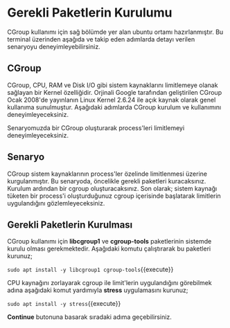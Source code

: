 # Gerekli Paketlerin Kurulumu

CGroup kullanımı için sağ bölümde yer alan ubuntu ortamı hazırlanmıştır. Bu terminal üzerinden aşağıda ve takip eden adımlarda detayı verilen senaryoyu deneyimleyebilirsiniz.

## CGroup

CGroup, CPU, RAM ve Disk I/O gibi sistem kaynaklarını limitlemeye olanak sağlayan bir Kernel özelliğidir. Orjinali Google tarafından geliştirilen CGroup Ocak 2008'de yayınlanın Linux Kernel 2.6.24 ile açık kaynak olarak genel kullanıma sunulmuştur. Aşağıdaki adımlarda CGroup kurulum ve kullanımını deneyimleyeceksiniz.

Senaryomuzda bir CGroup oluşturarak process'leri limitlemeyi deneyimleyeceksiniz.

## Senaryo

CGroup sistem kaynaklarının process'ler özelinde limitlenmesi üzerine kurgulanmıştır. Bu senaryoda, öncelikle gerekli paketleri kuracaksınız. Kurulum ardından bir cgroup oluşturacaksınız. Son olarak; sistem kaynağı tüketen bir process'i oluşturduğunuz cgroup içerisinde başlatarak limitlerin uygulandığını gözlemleyeceksiniz.

## Gerekli Paketlerin Kurulması

CGroup kullanımı için **libcgroup1** ve **cgroup-tools** paketlerinin sistemde kurulu olması gerekmektedir. Aşağıdaki komutu çalıştırarak bu paketleri kurunuz;

`sudo apt install -y libcgroup1 cgroup-tools`{{execute}}

CPU kaynağını zorlayarak cgroup ile limit'lerin uygulandığını görebilmek adına aşağıdaki komut yardımıyla **stress** uygulamasını kurunuz;

`sudo apt install -y stress`{{execute}}

**Continue** butonuna basarak sıradaki adıma geçebilirsiniz.
